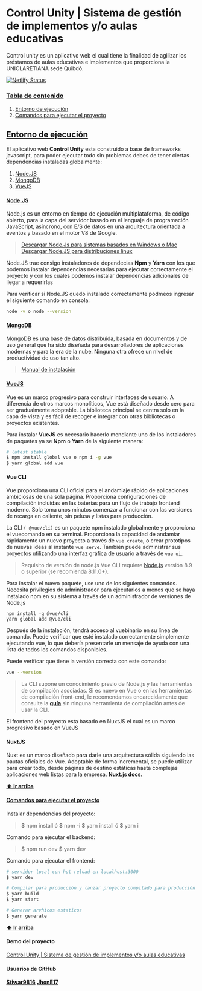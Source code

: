 # Control Unity | Sistema de gestión de implementos y/o aulas educativas

Control unity es un aplicativo web el cual tiene la finalidad de agilizar los préstamos de aulas educativas e implementos que proporciona la UNICLARETIANA sede Quibdó.

[![Netlify Status](https://api.netlify.com/api/v1/badges/e3e53083-42e1-4740-9f26-33f43ba31b44/deploy-status)](https://app.netlify.com/sites/controlunity/deploys)

### [Tabla de contenido](#tabla-de-contenido)
1. [Entorno de ejecución](#entorno-de-ejecución)
1. [Comandos para ejecutar el proyecto](#comandos-para-ejecutar-el-proyecto)


## [Entorno de ejecución](#entorno-de-ejecución)
El aplicativo web **Control Unity** esta construido a base de frameworks javascript, para poder ejecutar todo sin problemas debes de tener ciertas dependencias instaladas globalmente:
1. [Node.JS](#node.js)
2. [MongoDB](mongodb)
3. [VueJS](#vuejs)

#### [Node.JS](#node.js)
Node.js es un entorno en tiempo de ejecución multiplataforma, de código abierto, para la capa del servidor basado en el lenguaje de programación JavaScript, asíncrono, con E/S de datos en una arquitectura orientada a eventos y basado en el motor V8 de Google.

> [Descargar Node.Js para sistemas basados en  Windows o Mac](https://nodejs.org/es/download/)
> [Descargar Node.JS para distribuciones linux](https://nodejs.org/es/download/package-manager/)

Node.JS trae consigo instaladores de dependecias **Npm** y **Yarn** con los que podemos instalar dependencias necesarias para ejecutar correctamente el proyecto y con los cuales podemos instalar dependencias adicionales de llegar a requerirlas

Para verificar si Node.JS quedo instalado correctamente podmeos ingresar el siguiente comando en consola:

``` bash
node -v o node --version 
```

#### [MongoDB](mongodb)
MongoDB es una base de datos distribuida, basada en documentos y de uso general que ha sido diseñada para desarrolladores de aplicaciones modernas y para la era de la nube. Ninguna otra ofrece un nivel de productividad de uso tan alto.

> [Manual de instalación](https://docs.mongodb.com/manual/installation/)

#### [VueJS](#vuejs)
Vue es un marco progresivo para construir interfaces de usuario. A diferencia de otros marcos monolíticos, Vue está diseñado desde cero para ser gradualmente adoptable. La biblioteca principal se centra solo en la capa de vista y es fácil de recoger e integrar con otras bibliotecas o proyectos existentes.

Para instalar **VueJS** es necesario hacerlo mendiante uno de los instaladores de paquetes ya se **Npm** o **Yarn** de la siguiente manera:

``` bash
# latest stable
$ npm install global vue o npm i -g vue
$ yarn global add vue
```
#### Vue CLI
Vue proporciona una CLI oficial para el andamiaje rápido de aplicaciones ambiciosas de una sola página. Proporciona configuraciones de compilación incluidas en las baterías para un flujo de trabajo frontend moderno. Solo toma unos minutos comenzar a funcionar con las versiones de recarga en caliente, sin pelusa y listas para producción.

La CLI ``( @vue/cli)`` es un paquete npm instalado globalmente y proporciona el vuecomando en su terminal. Proporciona la capacidad de andamiar rápidamente un nuevo proyecto a través de ``vue create``, o crear prototipos de nuevas ideas al instante ``vue serve``. También puede administrar sus proyectos utilizando una interfaz gráfica de usuario a través de ``vue ui``. 

> Requisito de versión de node.js
Vue CLI requiere [Node.js](https://nodejs.org/es/) versión 8.9 o superior (se recomienda 8.11.0+).

Para instalar el nuevo paquete, use uno de los siguientes comandos. Necesita privilegios de administrador para ejecutarlos a menos que se haya instalado npm en su sistema a través de un administrador de versiones de Node.js 

```
npm install -g @vue/cli
yarn global add @vue/cli
```
Después de la instalación, tendrá acceso al vuebinario en su línea de comando. Puede verificar que esté instalado correctamente simplemente ejecutando vue, lo que debería presentarle un mensaje de ayuda con una lista de todos los comandos disponibles.

Puede verificar que tiene la versión correcta con este comando:
``` bash
vue --version
```

> La CLI supone un conocimiento previo de Node.js y las herramientas de compilación asociadas. Si es nuevo en Vue o en las herramientas de compilación front-end, le recomendamos encarecidamente que consulte la **[guía](https://vuejs.org/v2/guide/)** sin ninguna herramienta de compilación antes de usar la CLI.

El frontend del proyecto esta basado en NuxtJS el cual es un marco progresivo basado en VueJS

#### NuxtJS

Nuxt es un marco diseñado para darle una arquitectura sólida siguiendo las pautas oficiales de Vue. Adoptable de forma incremental, se puede utilizar para crear todo, desde páginas de destino estáticas hasta complejas aplicaciones web listas para la empresa.
**[Nuxt.js docs.](https://nuxtjs.org/guide)**

**[⬆ Ir arriba](#tabla-de-contenido)**

#### [Comandos para ejecutar el proyecto](#comandos-para-ejecutar-el-proyecto)

Instalar dependencias del proyecto:

> $ npm install ó $ npm -i
$ yarn install ó $ yarn i

Comando para ejecutar el backend:
> $ npm run dev
$ yarn dev

Comando para ejecutar el frontend:
``` bash
# servidor local con hot reload en localhost:3000
$ yarn dev

# Compilar para producción y lanzar proyecto compilado para producción en local
$ yarn build
$ yarn start

# Generar arvhicos estaticos
$ yarn generate
```

**[⬆ Ir arriba](#tabla-de-contenido)**

#### Demo del proyecto
[Control Unity | Sistema de gestión de implementos y/o aulas educativas](https://controlunity.netlify.app/ "Ir a control unity")

#### Usuarios de GitHub
**[Stiwar9816](https://github.com/Stiwar9816)**
**[JhonE17](https://github.com/JhonE17)**